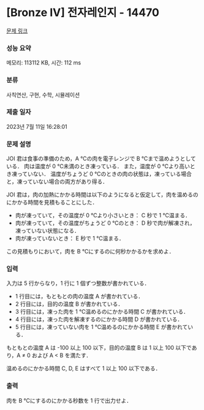# [Bronze IV] 전자레인지 - 14470 

[문제 링크](https://www.acmicpc.net/problem/14470) 

### 성능 요약

메모리: 113112 KB, 시간: 112 ms

### 분류

사칙연산, 구현, 수학, 시뮬레이션

### 제출 일자

2023년 7월 11일 16:28:01

### 문제 설명

<p>JOI 君は食事の準備のため，A ℃の肉を電子レンジで B ℃まで温めようとしている． 肉は温度が 0 ℃未満のとき凍っている． また，温度が 0 ℃より高いとき凍っていない． 温度がちょうど 0 ℃のときの肉の状態は，凍っている場合と，凍っていない場合の両方があり得る．</p>

<p>JOI 君は，肉の加熱にかかる時間は以下のようになると仮定して，肉を温めるのにかかる時間を見積もることにした．</p>

<ul>
	<li>肉が凍っていて，その温度が 0 ℃より小さいとき： C 秒で 1 ℃温まる．</li>
	<li>肉が凍っていて，その温度がちょうど 0 ℃のとき： D 秒で肉が解凍され，凍っていない状態になる．</li>
	<li>肉が凍っていないとき： E 秒で 1 ℃温まる．</li>
</ul>

<p>この見積もりにおいて，肉を B ℃にするのに何秒かかるかを求めよ．</p>

### 입력 

 <p>入力は 5 行からなり，1 行に 1 個ずつ整数が書かれている．</p>

<ul>
	<li>1 行目には，もともとの肉の温度 A が書かれている．</li>
	<li>2 行目には，目的の温度 B が書かれている．</li>
	<li>3 行目には，凍った肉を 1 ℃温めるのにかかる時間 C が書かれている．</li>
	<li>4 行目には，凍った肉を解凍するのにかかる時間 D が書かれている．</li>
	<li>5 行目には，凍っていない肉を 1 ℃温めるのにかかる時間 E が書かれている．</li>
</ul>

<p>もともとの温度 A は -100 以上 100 以下，目的の温度 B は 1 以上 100 以下であり，A ≠ 0 および A < B を満たす．</p>

<p>温めるのにかかる時間 C, D, E はすべて 1 以上 100 以下である．</p>

### 출력 

 <p>肉を B ℃にするのにかかる秒数を 1 行で出力せよ．</p>


